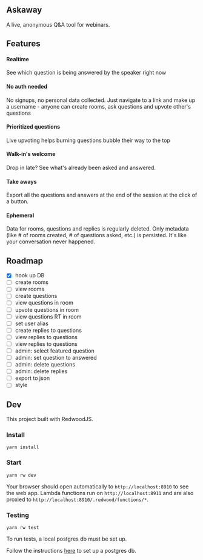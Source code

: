 ## Askaway

A live, anonymous Q&A tool for webinars.

## Features
#### Realtime

See which question is being answered by the speaker right now

#### No auth needed

No signups, no personal data collected. Just navigate to a link and make up a username - anyone can create rooms, ask questions and upvote other's questions

#### Prioritized questions

Live upvoting helps burning questions bubble their way to the top

#### Walk-in's welcome

Drop in late? See what's already been asked and answered.

#### Take aways

Export all the questions and answers at the end of the session at the click of a button.

#### Ephemeral

Data for rooms, questions and replies is regularly deleted. Only metadata (like # of rooms created, # of questions asked, etc.) is persisted. It's like your conversation never happened.


## Roadmap
- [x] hook up DB
- [ ] create rooms
- [ ] view rooms
- [ ] create questions
- [ ] view questions in room
- [ ] upvote questions in room
- [ ] view questions RT in room
- [ ] set user alias
- [ ] create replies to questions
- [ ] view replies to questions
- [ ] view replies to questions
- [ ] admin: select featured question
- [ ] admin: set question to answered
- [ ] admin: delete questions
- [ ] admin: delete replies
- [ ] export to json
- [ ] style

## Dev

This project built with RedwoodJS.

### Install

```terminal
yarn install
```

### Start

```terminal
yarn rw dev
```

Your browser should open automatically to `http://localhost:8910` to see the web app. Lambda functions run on `http://localhost:8911` and are also proxied to `http://localhost:8910/.redwood/functions/*`.

### Testing

`yarn rw test`

To run tests, a local postgres db must be set up.

Follow the instructions [here](https://redwoodjs.com/docs/local-postgres-setup#creating-a-database) to set up a postgres db.

